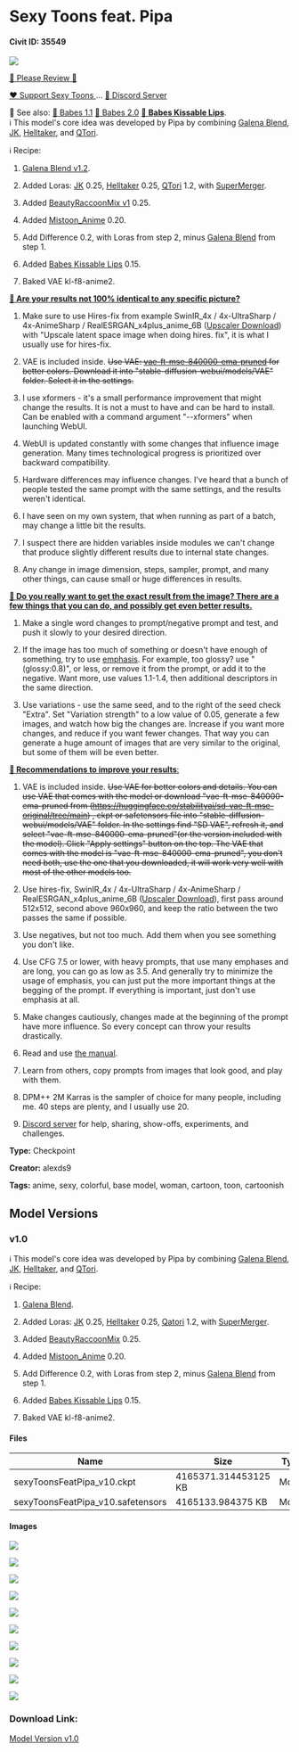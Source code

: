 # Sexy Toons feat. Pipa

#### Civit ID: 35549

<p><a rel="ugc" href="https://linktr.ee/alexds9"><img src="https://image.civitai.com/xG1nkqKTMzGDvpLrqFT7WA/e27bb45f-45d6-4e0d-a16b-e9299f03bb34/width=525/e27bb45f-45d6-4e0d-a16b-e9299f03bb34.jpeg" /></a></p><p><a target="_blank" rel="ugc" href="https://civitai.com/posts/create?modelId=35549&amp;modelVersionId=41760&amp;returnUrl=/models/35549/sexy-toons-feat-pipa&amp;reviewing=true">🧡 Please Review 🧡</a></p><p><a target="_blank" rel="ugc" href="https://ko-fi.com/alexds9/">❤️ Support Sexy Toons </a>... <a target="_blank" rel="ugc" href="https://discord.gg/BKhkwwqK9m">🫶 Discord Server</a></p><p>👀 See also: <a target="_blank" rel="ugc" href="https://civitai.com/models/2220?modelVersionId=21216">🍑 Babes 1.1</a> <a target="_blank" rel="ugc" href="https://civitai.com/models/2220/babes?modelVersionId=61372">💖 Babes 2.0</a> <a target="_blank" rel="ugc" href="https://civitai.com/models/26566/babes-kissable-lips">💋 <strong>Babes Kissable Lips</strong></a>.<br />ℹ️ This model's core idea was developed by Pipa by combining <a target="_blank" rel="ugc" href="https://civitai.com/models/16300/galena-blend">Galena Blend</a>, <a target="_blank" rel="ugc" href="https://civitai.com/models/7741/jk-style">JK</a>, <a target="_blank" rel="ugc" href="https://civitai.com/models/8429/helltaker-lora">Helltaker</a>, and <a target="_blank" rel="ugc" href="https://civitai.com/models/15179/qtori-style-lora">QTori</a>.</p><p>ℹ️ Recipe:</p><ol><li><p><a target="_blank" rel="ugc" href="https://civitai.com/models/16300/galena-blend">Galena Blend v1.2</a>.</p></li><li><p>Added Loras: <a target="_blank" rel="ugc" href="https://civitai.com/models/7741/jk-style"><u>JK</u></a> 0.25, <a target="_blank" rel="ugc" href="https://civitai.com/models/8429/helltaker-lora"><u>Helltaker</u></a> 0.25, <a target="_blank" rel="ugc" href="https://civitai.com/models/15179/qtori-style-lora"><u>QTori</u></a> 1.2, with <a target="_blank" rel="ugc" href="https://github.com/hako-mikan/sd-webui-supermerger">SuperMerger</a>.</p></li><li><p>Added <a target="_blank" rel="ugc" href="https://civitai.com/models/21036/artraccoonee-beautyraccoonmix"><u>BeautyRaccoonMix v1</u></a> 0.25.</p></li><li><p>Added <a target="_blank" rel="ugc" href="https://civitai.com/models/24149/mistoonanime"><u>Mistoon_Anime</u></a> 0.20.</p></li><li><p>Add Difference 0.2, with Loras from step 2, minus <a target="_blank" rel="ugc" href="https://civitai.com/models/16300/galena-blend">Galena Blend</a> from step 1.</p></li><li><p>Added <a target="_blank" rel="ugc" href="https://civitai.com/models/26566/babes-kissable-lips">Babes Kissable Lips</a> 0.15.</p></li><li><p>Baked VAE kl-f8-anime2.<br /></p></li></ol><p><strong><u>📌 Are your results not 100% identical to any specific picture?</u></strong></p><ol><li><p>Make sure to use Hires-fix from example SwinIR_4x / 4x-UltraSharp / 4x-AnimeSharp / RealESRGAN_x4plus_anime_6B (<a target="_blank" rel="ugc" href="https://upscale.wiki/wiki/Model_Database">Upscaler Download</a>) with "Upscale latent space image when doing hires. fix", it is what I usually use for hires-fix.</p></li><li><p>VAE is included inside. <s>Use VAE: </s><a target="_blank" rel="ugc" href="https://huggingface.co/stabilityai/sd-vae-ft-mse-original/tree/main"><s>vae-ft-mse-840000-ema-pruned</s></a><s> for better colors. Download it into "stable-diffusion-webui/models/VAE" folder. Select it in the settings.</s></p></li><li><p>I use xformers - it's a small performance improvement that might change the results. It is not a must to have and can be hard to install. Can be enabled with a command argument "--xformers" when launching WebUI.</p></li><li><p>WebUI is updated constantly with some changes that influence image generation. Many times technological progress is prioritized over backward compatibility.</p></li><li><p>Hardware differences may influence changes. I've heard that a bunch of people tested the same prompt with the same settings, and the results weren't identical.</p></li><li><p>I have seen on my own system, that when running as part of a batch, may change a little bit the results.</p></li><li><p>I suspect there are hidden variables inside modules we can't change that produce slightly different results due to internal state changes.</p></li><li><p>Any change in image dimension, steps, sampler, prompt, and many other things, can cause small or huge differences in results.</p></li></ol><p><strong><u>📌 Do you really want to get the exact result from the image? There are a few things that you can do, and possibly get even better results.</u></strong></p><ol><li><p>Make a single word changes to prompt/negative prompt and test, and push it slowly to your desired direction.</p></li><li><p>If the image has too much of something or doesn't have enough of something, try to use <a target="_blank" rel="ugc" href="https://github.com/AUTOMATIC1111/stable-diffusion-webui/wiki/Features#attentionemphasis">emphasis</a>. For example, too glossy? use "(glossy:0.8)", or less, or remove it from the prompt, or add it to the negative. Want more, use values 1.1-1.4, then additional descriptors in the same direction.</p></li><li><p>Use variations - use the same seed, and to the right of the seed check "Extra". Set "Variation strength" to a low value of 0.05, generate a few images, and watch how big the changes are. Increase if you want more changes, and reduce if you want fewer changes. That way you can generate a huge amount of images that are very similar to the original, but some of them will be even better.</p></li></ol><p><strong><u>📌 Recommendations to improve your results</u></strong><u>:</u></p><ol><li><p>VAE is included inside. <s>Use VAE for better colors and details. You can use VAE that comes with the model or download "vae-ft-mse-840000-ema-pruned from (</s><a target="_blank" rel="ugc" href="https://huggingface.co/stabilityai/sd-vae-ft-mse-original/tree/main"><s>https://huggingface.co/stabilityai/sd-vae-ft-mse-original/tree/main</s></a><s>) , ckpt or safetensors file into "stable-diffusion-webui/models/VAE" folder. In the settings find "SD VAE", refresh it, and select "vae-ft-mse-840000-ema-pruned"(or the version included with the model). Click "Apply settings" button on the top. The VAE that comes with the model is "vae-ft-mse-840000-ema-pruned", you don't need both, use the one that you downloaded, it will work very well with most of the other models too.</s></p></li><li><p>Use hires-fix, SwinIR_4x / 4x-UltraSharp / 4x-AnimeSharp / RealESRGAN_x4plus_anime_6B (<a target="_blank" rel="ugc" href="https://upscale.wiki/wiki/Model_Database">Upscaler Download</a>), first pass around 512x512, second above 960x960, and keep the ratio between the two passes the same if possible.</p></li><li><p>Use negatives, but not too much. Add them when you see something you don't like.</p></li><li><p>Use CFG 7.5 or lower, with heavy prompts, that use many emphases and are long, you can go as low as 3.5. And generally try to minimize the usage of emphasis, you can just put the more important things at the begging of the prompt. If everything is important, just don't use emphasis at all.</p></li><li><p>Make changes cautiously, changes made at the beginning of the prompt have more influence. So every concept can throw your results drastically.</p></li><li><p>Read and use <a target="_blank" rel="ugc" href="https://github.com/AUTOMATIC1111/stable-diffusion-webui/wiki/Features">the manual</a>.</p></li><li><p>Learn from others, copy prompts from images that look good, and play with them.</p></li><li><p>DPM++ 2M Karras is the sampler of choice for many people, including me. 40 steps are plenty, and I usually use 20.</p></li><li><p><a target="_blank" rel="ugc" href="https://discord.gg/BKhkwwqK9m">Discord server</a> for help, sharing, show-offs, experiments, and challenges.</p></li></ol>

**Type:** Checkpoint

**Creator:** alexds9

**Tags:** anime, sexy, colorful, base model, woman, cartoon, toon, cartoonish

## Model Versions

### v1.0

<p>ℹ️ This model's core idea was developed by Pipa by combining <a target="_blank" rel="ugc" href="https://civitai.com/models/16300/galena-blend">Galena Blend</a>, <a target="_blank" rel="ugc" href="https://civitai.com/models/7741/jk-style">JK</a>, <a target="_blank" rel="ugc" href="https://civitai.com/models/8429/helltaker-lora">Helltaker</a>, and <a target="_blank" rel="ugc" href="https://civitai.com/models/15179/qtori-style-lora">QTori</a>.</p><p>ℹ️ Recipe:</p><ol><li><p><a target="_blank" rel="ugc" href="https://civitai.com/models/16300/galena-blend">Galena Blend</a>.</p></li><li><p>Added Loras: <a target="_blank" rel="ugc" href="https://civitai.com/models/7741/jk-style"><u>JK</u></a> 0.25, <a target="_blank" rel="ugc" href="https://civitai.com/models/8429/helltaker-lora"><u>Helltaker</u></a> 0.25, <a target="_blank" rel="ugc" href="https://civitai.com/models/15179/qtori-style-lora"><u>Qatori</u></a> 1.2, with <a target="_blank" rel="ugc" href="https://github.com/hako-mikan/sd-webui-supermerger">SuperMerger</a>.</p></li><li><p>Added <a target="_blank" rel="ugc" href="https://civitai.com/models/21036/artraccoonee-beautyraccoonmix"><u>BeautyRaccoonMix</u></a> 0.25.</p></li><li><p>Added <a target="_blank" rel="ugc" href="https://civitai.com/models/24149/mistoonanime"><u>Mistoon_Anime</u></a> 0.20.</p></li><li><p>Add Difference 0.2, with Loras from step 2, minus <a target="_blank" rel="ugc" href="https://civitai.com/models/16300/galena-blend">Galena Blend</a> from step 1.</p></li><li><p>Added <a target="_blank" rel="ugc" href="https://civitai.com/models/26566/babes-kissable-lips">Babes Kissable Lips</a> 0.15.</p></li><li><p>Baked VAE kl-f8-anime2.</p></li></ol>

#### Files

| Name | Size | Type | Format | Download Url | AutoV1 | AutoV2 | SHA256 | CRC32 | BLAKE3 |
| --- | --- | --- | --- | --- | --- | --- | --- | --- | --- |
| sexyToonsFeatPipa_v10.ckpt | 4165371.314453125 KB | Model | PickleTensor | https://civitai.com/api/download/models/41760?type=Model&format=PickleTensor&size=pruned&fp=fp32 | BD484731 | B5ACE680AF | B5ACE680AF2FB881DA8B94FCECC3202F95A8BA0EE127AE03F8C72C8E3CB99F14 | 963EC7FB | 6F72C775513E2EEAB1CCBB328C1DF1ADF6E1EB60E472F1C0834842448AAF5E42 |
| sexyToonsFeatPipa_v10.safetensors | 4165133.984375 KB | Model | SafeTensor | https://civitai.com/api/download/models/41760 | 2846BBFA | BC2D163E9E | BC2D163E9ED53F82540899E791787ECCD0EC9809EC7C607C165912C849A7E1EF | 9C7CFB03 | 6CA0A2E14D442CA1576DDE21F12F2336BE834F11C40DBA4F26D3A61E7D94DF08 |

#### Images

<p><img src="https://image.civitai.com/xG1nkqKTMzGDvpLrqFT7WA/7390c6ff-1879-4338-bfdd-2fa270a1c6b5/width=450/973333.jpeg" /></p>

<p><img src="https://image.civitai.com/xG1nkqKTMzGDvpLrqFT7WA/d0b32226-12f5-4d8a-9d84-fd97dfb790b1/width=450/898124.jpeg" /></p>

<p><img src="https://image.civitai.com/xG1nkqKTMzGDvpLrqFT7WA/58297923-0a18-4153-b0cc-764e6398be00/width=450/459578.jpeg" /></p>

<p><img src="https://image.civitai.com/xG1nkqKTMzGDvpLrqFT7WA/9d810717-4ad3-4bc0-3e58-6b318b15de00/width=450/459582.jpeg" /></p>

<p><img src="https://image.civitai.com/xG1nkqKTMzGDvpLrqFT7WA/27f4e904-ed51-47f1-ff23-0820a624a600/width=450/459576.jpeg" /></p>

<p><img src="https://image.civitai.com/xG1nkqKTMzGDvpLrqFT7WA/5bb770b4-3fc5-43de-43d4-c4ba93c48e00/width=450/459591.jpeg" /></p>

<p><img src="https://image.civitai.com/xG1nkqKTMzGDvpLrqFT7WA/6d81536f-d068-4162-cc04-1ff58a9d7300/width=450/459581.jpeg" /></p>

<p><img src="https://image.civitai.com/xG1nkqKTMzGDvpLrqFT7WA/12477c04-e64b-49b8-ebfb-71d603019000/width=450/599687.jpeg" /></p>

<p><img src="https://image.civitai.com/xG1nkqKTMzGDvpLrqFT7WA/4a180584-bba4-4204-a37c-7fa22fdf3f00/width=450/459592.jpeg" /></p>

<p><img src="https://image.civitai.com/xG1nkqKTMzGDvpLrqFT7WA/45918eed-4840-418a-85d9-8e44895a6900/width=450/459584.jpeg" /></p>

### Download Link:

[Model Version v1.0](https://civitai.com/api/download/models/41760)

